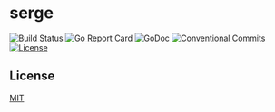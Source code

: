 # serge

[![Build Status](https://github.com/kevinpollet/serge/workflows/build/badge.svg)](https://github.com/kevinpollet/serge/actions)
[![Go Report Card](https://goreportcard.com/badge/github.com/kevinpollet/serge)](https://goreportcard.com/report/github.com/kevinpollet/serge)
[![GoDoc](https://godoc.org/github.com/kevinpollet/serge?status.svg)](https://pkg.go.dev/github.com/kevinpollet/serge)
[![Conventional Commits](https://img.shields.io/badge/Conventional%20Commits-1.0.0-yellow.svg)](https://conventionalcommits.org)
[![License](https://img.shields.io/github/license/kevinpollet/serge)](./LICENSE.md)

## License

[MIT](./LICENSE.md)
